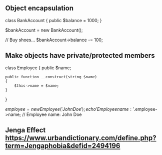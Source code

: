 ## Object encapsulation

class BankAccount
{
    public $balance = 1000;
}

$bankAccount = new BankAccount();

// Buy shoes...
$bankAccount->balance -= 100;

## Make objects have private/protected members

class Employee
{
    public $name;

    public function __construct(string $name)
    {
        $this->name = $name;
    }
}

$employee = new Employee('John Doe');
echo 'Employee name: '.$employee->name; // Employee name: John Doe

## Jenga Effect https://www.urbandictionary.com/define.php?term=Jengaphobia&defid=2494196

